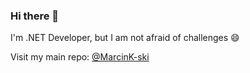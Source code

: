 ### Hi there 👋

I'm .NET Developer, but I am not afraid of challenges 😄

Visit my main repo: [@MarcinK-ski](https://github.com/MarcinK-ski)

<!--
**TajniakoO/TajniakoO** is a ✨ _special_ ✨ repository because its `README.md` (this file) appears on your GitHub profile.

Here are some ideas to get you started:

- 🔭 I’m currently working on ...
- 🌱 I’m currently learning ...
- 👯 I’m looking to collaborate on ...
- 🤔 I’m looking for help with ...
- 💬 Ask me about ...
- 📫 How to reach me: ...
- 😄 Pronouns: ...
- ⚡ Fun fact: ...
-->

